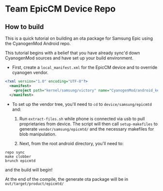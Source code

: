 Team EpicCM Device Repo
=======================

How to build
------------
This is a quick tutorial on building an ota package for Samsung Epic using the CyanogenMod Android repo.

This tutorial begins with a belief that you have already sync'd down CyanogenMod sources and have set up your build environment.

* First, create a `local_manifest.xml` for the EpicCM device and to override cyanogen vendor.

```xml
<?xml version="1.0" encoding="UTF-8"?>
  <manifest>
    <project path="kernel/samsung/victory" name="CyanogenMod/android_kernel_samsung_victory" remote="github" revision="gingerbread"/>
  </manifest>
```

* To set up the vendor tree, you'll need to `cd` to `device/samsung/epicmtd` and:

  1. Run `extract-files.sh` while phone is connected via usb to pull proprietaries from device. The script will then call `setup-makefiles` to generate `vendor/samsung/epicmtd/` and the necessary makefiles for blob manipulation.

  2. Next, from the root android directory, you'll need to:

```
repo sync
make clobber
brunch epicmtd
```

and the build will begin!

At the end of the compile, the generate ota package will be in `out/target/product/epicmtd/`
